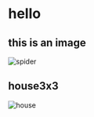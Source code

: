 # hello 
## this is an image
![spider](https://img.zcool.cn/community/01e88e5dc263cda8012163baa96ebd.jpg@1280w_1l_2o_100sh.jpg)
## house3x3
![house](https://github.com/ophwsjtu18/ohw22s/blob/main/lyr/images/house3x3.png?raw=true)

